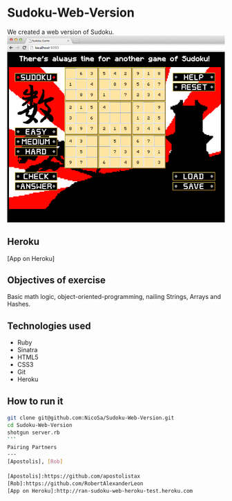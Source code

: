 Sudoku-Web-Version
==================
We created a web version of Sudoku.
![](sudoku.png)

Heroku
----
[App on Heroku]

Objectives of exercise
----
Basic math logic, object-oriented-programming, nailing Strings, Arrays and Hashes.

Technologies used
----
- Ruby
- Sinatra
- HTML5
- CSS3
- Git
- Heroku

How to run it
----
````sh
git clone git@github.com:NicoSa/Sudoku-Web-Version.git
cd Sudoku-Web-Version
shotgun server.rb
```
Pairing Partners
---
[Apostolis], [Rob]

[Apostolis]:https://github.com/apostolistax
[Rob]:https://github.com/RobertAlexanderLeon
[App on Heroku]:http://ran-sudoku-web-heroku-test.heroku.com
